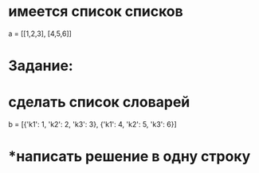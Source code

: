 # имеется список списков
a = [[1,2,3], [4,5,6]]

# Задание:
# сделать список словарей
b = [{'k1': 1, 'k2': 2, 'k3': 3}, {'k1': 4, 'k2': 5, 'k3': 6}]

# *написать решение в одну строку
